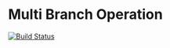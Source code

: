 # Multi Branch Operation

[![Build Status](https://travis-ci.org/Matt-OBell/multi_branch.svg?branch=master)](https://travis-ci.org/Matt-OBell/multi_branch)

